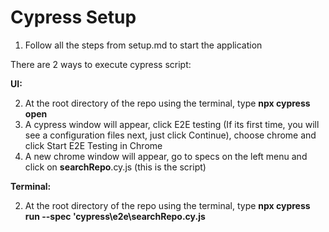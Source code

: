 # Cypress Setup

1. Follow all the steps from setup.md to start the application

There are 2 ways to execute cypress script:

**UI:**

2. At the root directory of the repo using the terminal, type **npx cypress open**
3. A cypress window will appear, click E2E testing (If its first time, you will see a configuration files next, just click Continue), choose chrome and click Start E2E Testing in Chrome
4. A new chrome window will appear, go to specs on the left menu and click on **searchRepo**.cy.js (this is the script)

**Terminal:**

2. At the root directory of the repo using the terminal, type **npx cypress run --spec 'cypress\e2e\searchRepo.cy.js**
